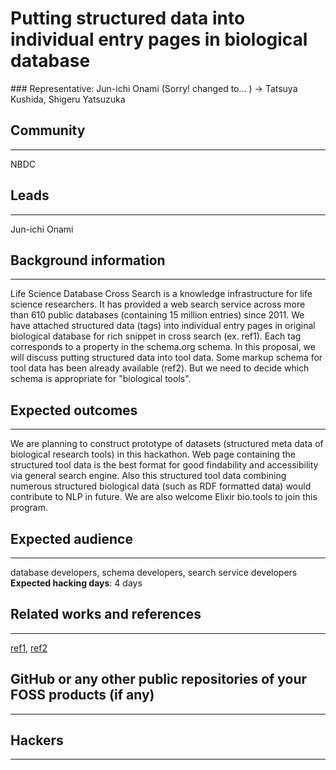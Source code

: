 # Putting structured data into individual entry pages in biological database

### Representative: Jun-ichi Onami (Sorry! changed to... ) -> Tatsuya Kushida, Shigeru Yatsuzuka

## Community
---

NBDC

## Leads
---
Jun-ichi Onami 

## Background information
---
Life Science Database Cross Search is a knowledge infrastructure for life science researchers. It has provided a web search service across more than 610 public databases (containing 15 million entries) since 2011. We have attached structured data (tags) into individual entry pages in original biological database for rich snippet in cross search (ex. ref1). Each tag corresponds to a property in the schema.org schema. In this proposal, we will discuss putting structured data into tool data. Some markup schema for tool data has been already available (ref2). But we need to decide which schema is appropriate for "biological tools".

## Expected outcomes
---

We are planning to construct prototype of datasets (structured meta data of biological research tools) in this hackathon. Web page containing the structured tool data is the best format for good findability and accessibility via general search engine. Also this structured tool data combining numerous structured biological data (such as RDF formatted data) would contribute to NLP in future. We are also welcome Elixir bio.tools to join this program.

## Expected audience
---

database developers, schema developers, search service developers
**Expected hacking days**: 4 days

## Related works and references
---

 [ref1](https://biosciencedbc.jp/dbsearch/result.php?lang=ja&page=1&target_node=dobiscuit&target_node_type=database&phrase=Adria), [ref2](https://support.google.com/webmasters/answer/3110870?hl=en)

## GitHub or any other public repositories of your FOSS products (if any)
---



## Hackers
---

